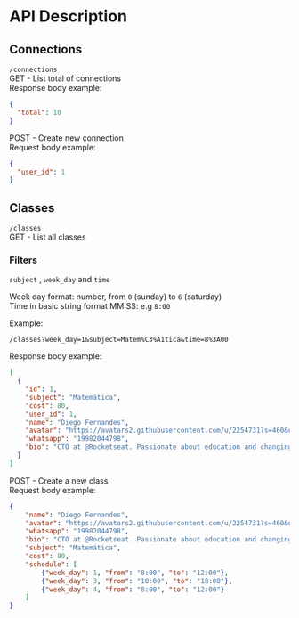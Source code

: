 # API Description

## Connections

 ``/connections``  
GET - List total of connections   
Response body example:
```json
{
  "total": 10
}
```

POST - Create new connection  
Request body example:
```json
{
  "user_id": 1
}
```
## Classes

`/classes`  
GET - List all classes  

### Filters
``subject`` , ``week_day`` and ``time``  

Week day format: number, from ``0`` (sunday) to ``6`` (saturday)  
Time in basic string format MM:SS: e.g `8:00`

Example:

``/classes?week_day=1&subject=Matem%C3%A1tica&time=8%3A00``

Response body example:
```json
[
  {
    "id": 1,
    "subject": "Matemática",
    "cost": 80,
    "user_id": 1,
    "name": "Diego Fernandes",
    "avatar": "https://avatars2.githubusercontent.com/u/2254731?s=460&u=0ba16a79456c2f250e7579cb388fa18c5c2d7d65&v=4",
    "whatsapp": "19982044798",
    "bio": "CTO at @Rocketseat. Passionate about education and changing people's lives through programming."
  }
]
```
POST - Create a new class  
Request body example:
```json
{
    "name": "Diego Fernandes",
    "avatar": "https://avatars2.githubusercontent.com/u/2254731?s=460&u=0ba16a79456c2f250e7579cb388fa18c5c2d7d65&v=4",
    "whatsapp": "19982044798",
    "bio": "CTO at @Rocketseat. Passionate about education and changing people's lives through programming.",
    "subject": "Matemática",
    "cost": 80,
    "schedule": [
        {"week_day": 1, "from": "8:00", "to": "12:00"},
        {"week_day": 3, "from": "10:00", "to": "18:00"},
        {"week_day": 4, "from": "8:00", "to": "12:00"}
    ]
}
```
